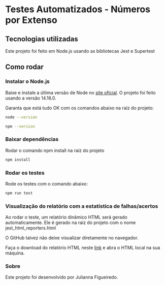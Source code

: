 # Testes Automatizados - Números por Extenso

## Tecnologias utilizadas

Este projeto foi feito em Node.js usando as bibliotecas Jest e Supertest

## Como rodar

### Instalar o Node.js

Baixe e instale a última versão de Node no [site oficial](https://nodejs.org/). 
O projeto foi feito usando a versão 14.16.0.

Garanta que está tudo OK com os comandos abaixo na raíz do projeto:

``` bash
node --version
```

``` bash
npm --version
```

### Baixar dependências

Rodar o comando npm install na raíz do projeto


``` bash
npm install
```

### Rodar os testes

Rode os testes com o comando abaixo:

``` bash
npm run test
```

### Visualização do relatório com a estatística de falhas/acertos 

Ao rodar o teste, um relatório dinâmico HTML será gerado automaticamente.
Ele é gerado na raiz do projeto com o nome jest_html_reporters.html

O GitHub talvez não deixe visualizar diretamente no navegador.

Faça o download do relatório HTML neste [link](https://github.com/julianna-figueiredo/desafio-automatizados-jest/raw/master/jest_html_reporters.html) e abra o HTML local na sua máquina.

### Sobre

Este projeto foi desenvolvido por Julianna Figueiredo.
